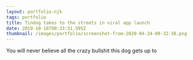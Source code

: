 ```yaml
---
layout: portfolio.njk
tags: portfolio
title: Tindog takes to the streets in viral app launch
date: 2019-10-16T00:33:51.595Z
thumbnail: /images/portfolio/screenshot-from-2020-04-24-09-32-38.png
---
```

You will never believe all the crazy bullshit this dog gets up to